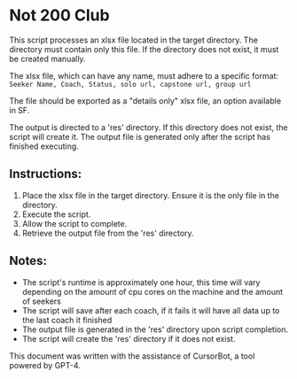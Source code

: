 # Not 200 Club

This script processes an xlsx file located in the target directory. The directory must contain only this file. If the directory does not exist, it must be created manually.

The xlsx file, which can have any name, must adhere to a specific format:<br/>
`Seeker Name, Coach, Status, solo url, capstone url, group url`

The file should be exported as a "details only" xlsx file, an option available in SF.

The output is directed to a 'res' directory. If this directory does not exist, the script will create it. The output file is generated only after the script has finished executing.

## Instructions:
1. Place the xlsx file in the target directory. Ensure it is the only file in the directory.
2. Execute the script.
3. Allow the script to complete.
4. Retrieve the output file from the 'res' directory.

## Notes:
- The script's runtime is approximately one hour, this time will vary depending on the amount of cpu cores on the machine and the amount of seekers
- The script will save after each coach, if it fails it will have all data up to the last coach it finished
- The output file is generated in the 'res' directory upon script completion.
- The script will create the 'res' directory if it does not exist.

This document was written with the assistance of CursorBot, a tool powered by GPT-4.